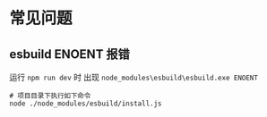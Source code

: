 # 常见问题

## esbuild ENOENT 报错
运行 `npm run dev` 时 出现 `node_modules\esbuild\esbuild.exe ENOENT`
```shell
# 项目目录下执行如下命令
node ./node_modules/esbuild/install.js
```
